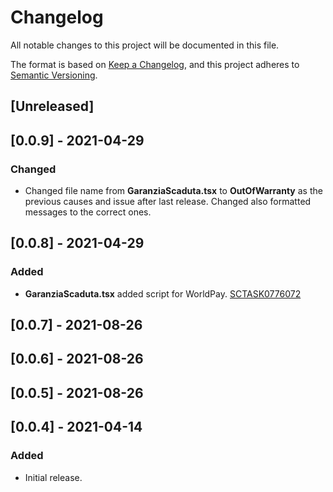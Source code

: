 # Changelog

All notable changes to this project will be documented in this file.

The format is based on [Keep a Changelog](https://keepachangelog.com/en/1.0.0/),
and this project adheres to [Semantic Versioning](https://semver.org/spec/v2.0.0.html).

## [Unreleased]

## [0.0.9] - 2021-04-29

### Changed

- Changed file name from **GaranziaScaduta.tsx** to **OutOfWarranty** as the previous causes and issue after last release. Changed also formatted messages to the correct ones.
## [0.0.8] - 2021-04-29

### Added

- **GaranziaScaduta.tsx** added script for WorldPay. [SCTASK0776072](https://whirlpool.service-now.com/nav_to.do?uri=sc_task.do?sys_id=e6b72f1e878bc9d45e0ebae6dabb35a0%26sysparm_view=RPTfdcf17dd1b00c198f845a687b04bcbff)

## [0.0.7] - 2021-08-26

## [0.0.6] - 2021-08-26

## [0.0.5] - 2021-08-26

## [0.0.4] - 2021-04-14


### Added
- Initial release.
